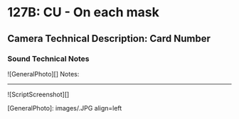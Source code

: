 # 127B: CU - On each mask

## Camera Technical Description: Card Number

### Sound Technical Notes

![GeneralPhoto][]
Notes: 

----

![ScriptScreenshot][]


[GeneralPhoto]:  images/.JPG align=left

